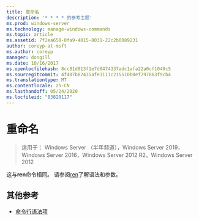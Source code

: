 ```yaml
---
title: 重命名
description: '* * * * 的参考主题'
ms.prod: windows-server
ms.technology: manage-windows-commands
ms.topic: article
ms.assetid: 7f2ea658-0fa9-4015-8031-22c2b0089231
author: coreyp-at-msft
ms.author: coreyp
manager: dongill
ms.date: 10/16/2017
ms.openlocfilehash: 8cc81d813f1e7d0474337adc1afa22a0cf1040c5
ms.sourcegitcommit: 4f407b82435afe3111c215510b0ef797863f9cb4
ms.translationtype: MT
ms.contentlocale: zh-CN
ms.lasthandoff: 05/24/2020
ms.locfileid: "83820117"
---
```

# <a name="rename"></a>重命名

> 适用于： Windows Server （半年频道），Windows Server 2019，Windows Server 2016，Windows Server 2012 R2，Windows Server 2012

这与**ren**命令相同。
请参阅[ren](ren.md)了解语法和参数。
## <a name="additional-references"></a>其他参考
- [命令行语法项](command-line-syntax-key.md)

